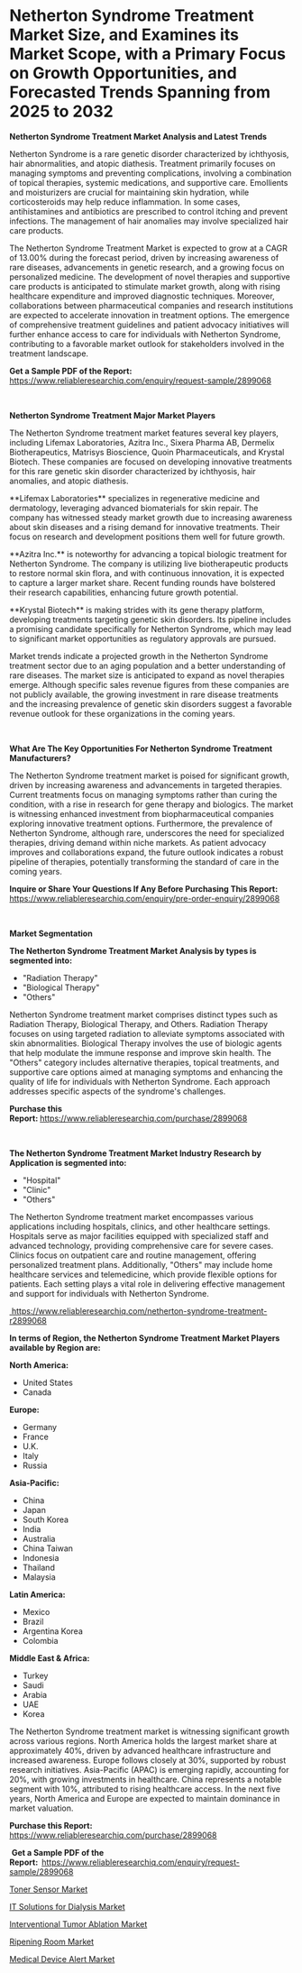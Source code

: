 <p><h1>Netherton Syndrome Treatment Market Size, and Examines its Market Scope, with a Primary Focus on Growth Opportunities, and Forecasted Trends Spanning from 2025 to 2032</h1></p><p><strong>Netherton Syndrome Treatment Market Analysis and Latest Trends</strong></p>
<p><p>Netherton Syndrome is a rare genetic disorder characterized by ichthyosis, hair abnormalities, and atopic diathesis. Treatment primarily focuses on managing symptoms and preventing complications, involving a combination of topical therapies, systemic medications, and supportive care. Emollients and moisturizers are crucial for maintaining skin hydration, while corticosteroids may help reduce inflammation. In some cases, antihistamines and antibiotics are prescribed to control itching and prevent infections. The management of hair anomalies may involve specialized hair care products.</p><p>The Netherton Syndrome Treatment Market is expected to grow at a CAGR of 13.00% during the forecast period, driven by increasing awareness of rare diseases, advancements in genetic research, and a growing focus on personalized medicine. The development of novel therapies and supportive care products is anticipated to stimulate market growth, along with rising healthcare expenditure and improved diagnostic techniques. Moreover, collaborations between pharmaceutical companies and research institutions are expected to accelerate innovation in treatment options. The emergence of comprehensive treatment guidelines and patient advocacy initiatives will further enhance access to care for individuals with Netherton Syndrome, contributing to a favorable market outlook for stakeholders involved in the treatment landscape.</p></p>
<p><strong>Get a Sample PDF of the Report:&nbsp;</strong> <a href="https://www.reliableresearchiq.com/enquiry/request-sample/2899068?utm_campaign=120&utm_medium=2&utm_source=Github&utm_content=ia&utm_term=15032025&utm_id=netherton-syndrome-treatment">https://www.reliableresearchiq.com/enquiry/request-sample/2899068</a></p>
<p>&nbsp;</p>
<p><strong>Netherton Syndrome Treatment Major Market Players</strong></p>
<p><p>The Netherton Syndrome treatment market features several key players, including Lifemax Laboratories, Azitra Inc., Sixera Pharma AB, Dermelix Biotherapeutics, Matrisys Bioscience, Quoin Pharmaceuticals, and Krystal Biotech. These companies are focused on developing innovative treatments for this rare genetic skin disorder characterized by ichthyosis, hair anomalies, and atopic diathesis.</p><p>**Lifemax Laboratories** specializes in regenerative medicine and dermatology, leveraging advanced biomaterials for skin repair. The company has witnessed steady market growth due to increasing awareness about skin diseases and a rising demand for innovative treatments. Their focus on research and development positions them well for future growth.</p><p>**Azitra Inc.** is noteworthy for advancing a topical biologic treatment for Netherton Syndrome. The company is utilizing live biotherapeutic products to restore normal skin flora, and with continuous innovation, it is expected to capture a larger market share. Recent funding rounds have bolstered their research capabilities, enhancing future growth potential.</p><p>**Krystal Biotech** is making strides with its gene therapy platform, developing treatments targeting genetic skin disorders. Its pipeline includes a promising candidate specifically for Netherton Syndrome, which may lead to significant market opportunities as regulatory approvals are pursued.</p><p>Market trends indicate a projected growth in the Netherton Syndrome treatment sector due to an aging population and a better understanding of rare diseases. The market size is anticipated to expand as novel therapies emerge. Although specific sales revenue figures from these companies are not publicly available, the growing investment in rare disease treatments and the increasing prevalence of genetic skin disorders suggest a favorable revenue outlook for these organizations in the coming years.</p></p>
<p>&nbsp;</p>
<p><strong>What Are The Key Opportunities For Netherton Syndrome Treatment Manufacturers?</strong></p>
<p><p>The Netherton Syndrome treatment market is poised for significant growth, driven by increasing awareness and advancements in targeted therapies. Current treatments focus on managing symptoms rather than curing the condition, with a rise in research for gene therapy and biologics. The market is witnessing enhanced investment from biopharmaceutical companies exploring innovative treatment options. Furthermore, the prevalence of Netherton Syndrome, although rare, underscores the need for specialized therapies, driving demand within niche markets. As patient advocacy improves and collaborations expand, the future outlook indicates a robust pipeline of therapies, potentially transforming the standard of care in the coming years.</p></p>
<p><strong>Inquire or Share Your Questions If Any Before Purchasing This Report:</strong> <a href="https://www.reliableresearchiq.com/enquiry/pre-order-enquiry/2899068?utm_campaign=120&utm_medium=2&utm_source=Github&utm_content=ia&utm_term=15032025&utm_id=netherton-syndrome-treatment">https://www.reliableresearchiq.com/enquiry/pre-order-enquiry/2899068</a></p>
<p>&nbsp;</p>
<p><strong>Market Segmentation</strong></p>
<p><strong>The Netherton Syndrome Treatment Market Analysis by types is segmented into:</strong></p>
<p><ul><li>"Radiation Therapy"</li><li>"Biological Therapy"</li><li>"Others"</li></ul></p>
<p><p>Netherton Syndrome treatment market comprises distinct types such as Radiation Therapy, Biological Therapy, and Others. Radiation Therapy focuses on using targeted radiation to alleviate symptoms associated with skin abnormalities. Biological Therapy involves the use of biologic agents that help modulate the immune response and improve skin health. The "Others" category includes alternative therapies, topical treatments, and supportive care options aimed at managing symptoms and enhancing the quality of life for individuals with Netherton Syndrome. Each approach addresses specific aspects of the syndrome's challenges.</p></p>
<p><strong>Purchase this Report:&nbsp;</strong><a href="https://www.reliableresearchiq.com/purchase/2899068?utm_campaign=120&utm_medium=2&utm_source=Github&utm_content=ia&utm_term=15032025&utm_id=netherton-syndrome-treatment">https://www.reliableresearchiq.com/purchase/2899068</a></p>
<p>&nbsp;</p>
<p><strong>The Netherton Syndrome Treatment Market Industry Research by Application is segmented into:</strong></p>
<p><ul><li>"Hospital"</li><li>"Clinic"</li><li>"Others"</li></ul></p>
<p><p>The Netherton Syndrome treatment market encompasses various applications including hospitals, clinics, and other healthcare settings. Hospitals serve as major facilities equipped with specialized staff and advanced technology, providing comprehensive care for severe cases. Clinics focus on outpatient care and routine management, offering personalized treatment plans. Additionally, "Others" may include home healthcare services and telemedicine, which provide flexible options for patients. Each setting plays a vital role in delivering effective management and support for individuals with Netherton Syndrome.</p></p>
<p><a href="https://www.reliableresearchiq.com/netherton-syndrome-treatment-r2899068?utm_campaign=120&utm_medium=2&utm_source=Github&utm_content=ia&utm_term=15032025&utm_id=netherton-syndrome-treatment">&nbsp;https://www.reliableresearchiq.com/netherton-syndrome-treatment-r2899068</a></p>
<p><strong>In terms of Region, the Netherton Syndrome Treatment Market Players available by Region are:</strong></p>
<p>
    <p> <strong> North America: </strong>
        <ul>
            <li>United States</li>
            <li>Canada</li>
        </ul>
        </p> 
    <p> <strong> Europe: </strong>
        <ul>
            <li>Germany</li>
            <li>France</li>
            <li>U.K.</li>
            <li>Italy</li>
            <li>Russia</li>
        </ul>
        </p> 
    <p> <strong> Asia-Pacific: </strong>
        <ul>
            <li>China</li>
            <li>Japan</li>
            <li>South Korea</li>
            <li>India</li>
            <li>Australia</li>
            <li>China Taiwan</li>
            <li>Indonesia</li>
            <li>Thailand</li>
            <li>Malaysia</li>
        </ul>
        </p> 
    <p> <strong> Latin America: </strong>
        <ul>
            <li>Mexico</li>
            <li>Brazil</li>
            <li>Argentina Korea</li>
            <li>Colombia</li>
        </ul>
        </p> 
    <p> <strong> Middle East & Africa: </strong>
        <ul>
            <li>Turkey</li>
            <li>Saudi</li>
            <li>Arabia</li>
            <li>UAE</li>
            <li>Korea</li>
        </ul>
    </p>
    </p>
<p><p>The Netherton Syndrome treatment market is witnessing significant growth across various regions. North America holds the largest market share at approximately 40%, driven by advanced healthcare infrastructure and increased awareness. Europe follows closely at 30%, supported by robust research initiatives. Asia-Pacific (APAC) is emerging rapidly, accounting for 20%, with growing investments in healthcare. China represents a notable segment with 10%, attributed to rising healthcare access. In the next five years, North America and Europe are expected to maintain dominance in market valuation.</p></p>
<p><strong>Purchase this Report: </strong><a href="https://www.reliableresearchiq.com/purchase/2899068?utm_campaign=120&utm_medium=2&utm_source=Github&utm_content=ia&utm_term=15032025&utm_id=netherton-syndrome-treatment">https://www.reliableresearchiq.com/purchase/2899068</a></p>
<p>&nbsp;<strong>Get a Sample PDF of the Report:&nbsp;&nbsp;</strong><a href="https://www.reliableresearchiq.com/enquiry/request-sample/2899068?utm_campaign=120&utm_medium=2&utm_source=Github&utm_content=ia&utm_term=15032025&utm_id=netherton-syndrome-treatment">https://www.reliableresearchiq.com/enquiry/request-sample/2899068</a></p>
<p><strong></strong></p>
<p><p><a href="https://github.com/puttslukis59/Market-Research-Report-List-1/blob/main/toner-sensor-market.md?utm_campaign=120&utm_medium=2&utm_source=Github&utm_content=ia&utm_term=15032025&utm_id=netherton-syndrome-treatment">Toner Sensor Market</a></p><p><a href="https://github.com/foddekampo/Market-Research-Report-List-1/blob/main/it-solutions-for-dialysis-market.md?utm_campaign=120&utm_medium=2&utm_source=Github&utm_content=ia&utm_term=15032025&utm_id=netherton-syndrome-treatment">IT Solutions for Dialysis Market</a></p><p><a href="https://github.com/furnoirons9e/Market-Research-Report-List-1/blob/main/interventional-tumor-ablation-market.md?utm_campaign=120&utm_medium=2&utm_source=Github&utm_content=ia&utm_term=15032025&utm_id=netherton-syndrome-treatment">Interventional Tumor Ablation Market</a></p><p><a href="https://github.com/vandelmanize/Market-Research-Report-List-1/blob/main/ripening-room-market.md?utm_campaign=120&utm_medium=2&utm_source=Github&utm_content=ia&utm_term=15032025&utm_id=netherton-syndrome-treatment">Ripening Room Market</a></p><p><a href="https://github.com/saribuissawi/Market-Research-Report-List-1/blob/main/medical-device-alert-market.md?utm_campaign=120&utm_medium=2&utm_source=Github&utm_content=ia&utm_term=15032025&utm_id=netherton-syndrome-treatment">Medical Device Alert Market</a></p></p>
